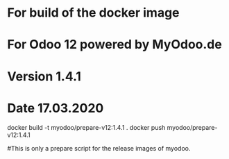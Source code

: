 # For build of the docker image
# For Odoo 12 powered by MyOdoo.de
# Version 1.4.1
# Date 17.03.2020
docker build -t myodoo/prepare-v12:1.4.1 .
docker push myodoo/prepare-v12:1.4.1

#This is only a prepare script for the release images of myodoo.
